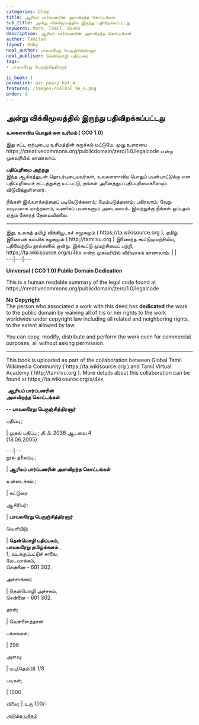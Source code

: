 ```yaml
---
categories: blog
title: ஆரியப் பார்ப்பனரின் அளவிறந்த கொட்டங்கள்
sub_title: அன்று விக்கிமூலத்தில் இருந்து பதிவிறக்கப்பட்டது
keywords: More, Tamil, Books
description: ஆரியப் பார்ப்பனரின் அளவிறந்த கொட்டங்கள்
author: Tamilan
layout: Ruby
nool_author: பாவலரேறு பெருஞ்சித்திரனார் 
nool_publiser: தென்மொழி பதிப்பகம்
tags:
- பாவலரேறு பெருஞ்சித்திரனார் 

is_book: 1
permalink: aar_paarp_kot_4
featured: /images/noolkal_96_6.png
order: 4
---
```



## அன்று விக்கிமூலத்தில் இருந்து பதிவிறக்கப்பட்டது

**﻿உலகளாவிய பொதுக் கள உரிமம் ( CC0 1.0)**

இது சட்ட ஏற்புடைய உரிமத்தின் சுருக்கம் மட்டுமே. முழு உரையை https;//creativecommons.org/publicdomain/zero/1.0/legalcode என்ற முகவரியில் காணலாம்.

**பதிப்புரிமை அற்றது**  
இந்த ஆக்கத்துடன் தொடர்புடையவர்கள், உலகளளாவிய பொதுப் பயன்பாட்டுக்கு என பதிப்புரிமைச் சட்டத்துக்கு உட்பட்டு, தங்கள் அனைத்துப் பதிப்புரிமைகளையும் விடுவித்துள்ளனர்.

நீங்கள் இவ்வாக்கத்தைப் படியெடுக்கலாம்; மேம்படுத்தலாம்; பகிரலாம்; வேறு வடிவமாக மாற்றலாம்; வணிகப் பயன்களும் அடையலாம். இவற்றுக்கு நீங்கள் ஒப்புதல் ஏதும் கோரத் தேவையில்லை.

* * *

இது, உலகத் தமிழ் விக்கியூடகச் சமூகமும் ( https;//ta.wikisource.org ), தமிழ் இணையக் கல்விக் கழகமும் ( http;//tamilvu.org ) இணைந்த கூட்டுமுயற்சியில், பதிவேற்றிய நூல்களில் ஒன்று. இக்கூட்டு முயற்சியைப் பற்றி, https;//ta.wikisource.org/s/4kx என்ற முகவரியில் விரிவாகக் காணலாம். | |  
\---|---|---

**Universal ( CC0 1.0) Public Domain Dedication**

This is a human readable summary of the legal code found at https;//creativecommons.org/publicdomain/zero/1.0/legalcode

**No Copyright**  
The person who associated a work with this deed has **dedicated** the work to the public domain by waiving all of his or her rights to the work worldwide under copyright law including all related and neighboring rights, to the extent allowed by law.

You can copy, modify, distribute and perform the work even for commercial purposes, all without asking permission.

* * *

This book is uploaded as part of the collaboration between Global Tamil Wikimedia Community ( https;//ta.wikisource.org ) and Tamil Virtual Academy ( http;//tamilvu.org ). More details about this collaboration can be found at https;//ta.wikisource.org/s/4kx.

﻿ **ஆரியப் பார்ப்பனரின்  
அளவிறந்த கொட்டங்கள்**

**\-- பாவலரேறு பெருஞ்சித்திரனார்**

பதிப்பு ;

| முதல் பதிப்பு ; தி.பி. 2036 ஆடவை 4  
(18.06.2005)

\---|---  
நூல் தலைப்பு ;

| **ஆரியப் பார்ப்பனரின் அளவிறந்த கொட்டங்கள்**

உள்ளடக்கம் ;

| கட்டுரை

ஆசிரியர்;

| **பாவலரேறு பெருஞ்சித்திரனார்**

வெளியீடு;

| **தென்மொழி பதிப்பகம்,  
பாவலரேறு தமிழ்க்களம்** ,  
1, வடக்குப்பட்டுச் சாலை,  
மேடவாக்கம்,  
சென்னை - 601 302.

அச்சாக்கம்;

| தென்மொழி அச்சகம்,  
சென்னை - 601 302.

தாள்;

| வெள்ளைத்தாள்

பக்கங்கள்;

| 296

அளவு;

| மடி(தெம்மி) 1/8

படிகள்;

| 1000

விலை; | உரு 100/-

[அடுத்த பக்கம்](aar_paarp_kot_5)